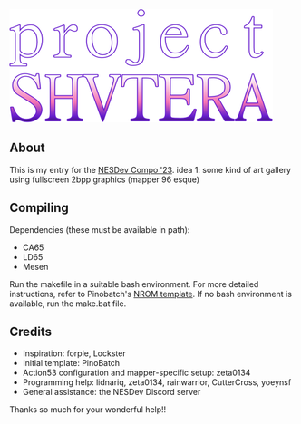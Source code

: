 <img src="graphics/title/title transparent.svg">

## About

This is my entry for the [NESDev Compo '23](https://itch.io/jam/nesdev-compo-2023).
idea 1: some kind of art gallery using fullscreen 2bpp graphics (mapper 96 esque)

## Compiling

Dependencies (these must be available in path):
- CA65
- LD65
- Mesen

Run the makefile in a suitable bash environment. For more detailed instructions, refer to Pinobatch's [NROM template](https://github.com/pinobatch/nrom-template). If no bash environment is available, run the make.bat file.

## Credits

- Inspiration: forple, Lockster
- Initial template: PinoBatch
- Action53 configuration and mapper-specific setup: zeta0134
- Programming help: lidnariq, zeta0134, rainwarrior, CutterCross, yoeynsf
- General assistance: the NESDev Discord server

Thanks so much for your wonderful help!!


